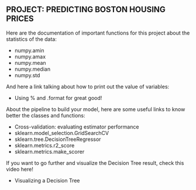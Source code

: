 ## PROJECT: PREDICTING BOSTON HOUSING PRICES

Here are the documentation of important functions for this project about the statistics of the data:

- numpy.amin
- numpy.amax
- numpy.mean
- numpy.median
- numpy.std

And here a link talking about how to print out the value of variables:

- Using % and .format for great good!

About the pipeline to build your model, here are some useful links to know better the classes and functions:

- Cross-validation: evaluating estimator performance
- sklearn.model_selection.GridSearchCV
- sklearn.tree.DecisionTreeRegressor
- sklearn.metrics.r2_score
- sklearn.metrics.make_scorer

If you want to go further and visualize the Decision Tree result, check this video here!

- Visualizing a Decision Tree
